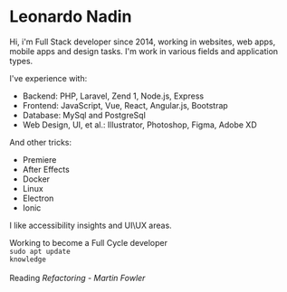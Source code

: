 # Leonardo Nadin

Hi, i'm Full Stack developer since 2014, working in websites, web apps, mobile apps and design tasks. I'm work in various fields and application types.

I've experience with:

- Backend: PHP, Laravel, Zend 1, Node.js, Express
- Frontend: JavaScript, Vue, React, Angular.js, Bootstrap
- Database: MySql and PostgreSql
- Web Design, UI, et al.: Illustrator, Photoshop, Figma, Adobe XD

And other tricks:

- Premiere
- After Effects
- Docker
- Linux
- Electron
- Ionic

I like accessibility insights and UI\UX areas.

Working to become a Full Cycle developer<br />
<code>sudo apt update knowledge</code><br /><br />
Reading *Refactoring - Martin Fowler*


